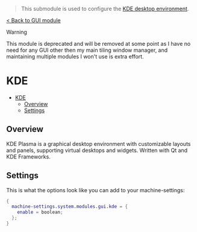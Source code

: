 > This submodule is used to configure the [KDE desktop environment](https://kde.org/).

[< Back to GUI module](../README.md)

> [!WARNING]
> This module is deprecated and will be removed at some point as I have no need for any GUI other then my main tiling window manager, and maintaining multiple modules I won't use is extra effort.

# KDE

- [KDE](#kde)
  - [Overview](#overview)
  - [Settings](#settings)

## Overview

KDE Plasma is a graphical desktop environment with customizable layouts and panels, supporting virtual desktops and widgets. Written with Qt and KDE Frameworks.

## Settings

This is what the options look like you can add to your machine-settings:

```Nix
{
  machine-settings.system.modules.gui.kde = {
    enable = boolean;
  };
}
```
